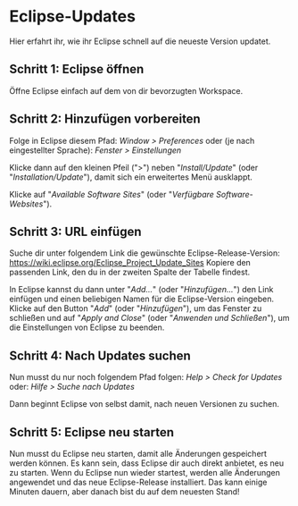 # Eclipse-Updates
Hier erfahrt ihr, wie ihr Eclipse schnell auf die neueste Version updatet.

## Schritt 1: Eclipse öffnen
Öffne Eclipse einfach auf dem von dir bevorzugten Workspace.

## Schritt 2: Hinzufügen vorbereiten
Folge in Eclipse diesem Pfad:
_Window > Preferences_
oder (je nach eingestellter Sprache):
_Fenster > Einstellungen_

Klicke dann auf den kleinen Pfeil (">") neben "_Install/Update_" (oder "_Installation/Update_"), damit sich ein erweitertes Menü ausklappt.

Klicke auf "_Available Software Sites_" (oder "_Verfügbare Software-Websites_").

## Schritt 3: URL einfügen
Suche dir unter folgendem Link die gewünschte Eclipse-Release-Version:
https://wiki.eclipse.org/Eclipse_Project_Update_Sites
Kopiere den passenden Link, den du in der zweiten Spalte der Tabelle findest.

In Eclipse kannst du dann unter "_Add..._" (oder "_Hinzufügen..._") den Link einfügen und einen beliebigen Namen für die Eclipse-Version eingeben. Klicke auf den Button "_Add_" (oder "_Hinzufügen_"), um das Fenster zu schließen und auf "_Apply and Close_" (oder "_Anwenden und Schließen_"), um die Einstellungen von Eclipse zu beenden.

## Schritt 4: Nach Updates suchen
Nun musst du nur noch folgendem Pfad folgen:
_Help > Check for Updates_
oder: _Hilfe > Suche nach Updates_

Dann beginnt Eclipse von selbst damit, nach neuen Versionen zu suchen.

## Schritt 5: Eclipse neu starten
Nun musst du Eclipse neu starten, damit alle Änderungen gespeichert werden können. Es kann sein, dass Eclipse dir auch direkt anbietet, es neu zu starten.
Wenn du Eclipse nun wieder startest, werden alle Änderungen angewendet und das neue Eclipse-Release installiert. Das kann einige Minuten dauern, aber danach bist du auf dem neuesten Stand!